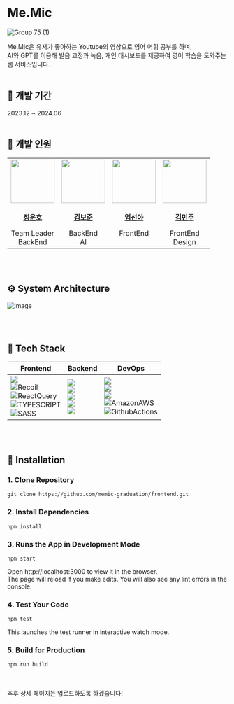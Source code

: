 # Me.Mic
![Group 75 (1)](https://github.com/user-attachments/assets/583ed402-0929-4d31-ac51-8422ebdcf994)


Me.Mic은 유저가 좋아하는 Youtube의 영상으로 영어 어휘 공부를 하며, <br>
AI와 GPT를 이용해 발음 교정과 녹음, 개인 대시보드를 제공하여 영어 학습을 도와주는 웹 서비스입니다.
<br><br>

## 📆 개발 기간
2023.12 ~ 2024.06
<br><br>

## 💭 개발 인원
<table>
  <tbody>
    <tr>
      <td align="center"><a href="https://github.com/yunhobb"><img src="https://avatars.githubusercontent.com/u/87285536?v=4" width="100px;" alt=""/><sub><h3><b>정윤호</b></h3></sub></a>Team Leader<br>BackEnd<br></td>
      <td align="center"><a href="https://github.com/poi1649"><img src="https://avatars.githubusercontent.com/u/74969077?v=4" width="100px;" alt=""/><sub><h3><b>김보준</b></h3></sub></a>BackEnd<br>AI<br></td>
      <td align="center"><a href="https://github.com/eomseona"><img src="https://avatars.githubusercontent.com/u/107669266?v=4" width="100px;" alt=""/><sub><h3><b>엄선아</b></h3></sub></a>FrontEnd<br><br></td>
      <td align="center"><a href="https://github.com/ming0o"><img src="https://avatars.githubusercontent.com/u/96737569?v=4" width="100px;" alt=""/><sub><h3><b>김민주</b></h3></sub></a>FrontEnd<br>Design<br></td>
    </tr>
  </tbody>
</table>

<br><br>
## ⚙️ System Architecture

![image](https://github.com/user-attachments/assets/4d0b2c0f-72a6-4755-80d8-b2703faea732)

<br><br>

## 📌 Tech Stack
| Frontend | Backend | DevOps |
| --- | --- | --- |
|<img src="https://img.shields.io/badge/React-61DAFB?style=for-the-badge&logo=React&logoColor=white"><br><img alt="Recoil" src ="https://img.shields.io/badge/Recoil-0075EB.svg?&style=for-the-badge&logo=Revolut&logoColor=white"/><br><img alt="ReactQuery" src ="https://img.shields.io/badge/ReactQuery-FF4154.svg?&style=for-the-badge&logo=ReactQuery&logoColor=white"/><br> <img alt="TYPESCRIPT" src ="https://img.shields.io/badge/TypeScript-3178C6.svg?&style=for-the-badge&logo=TypeScript&logoColor=white"/><br> <img alt="SASS" src ="https://img.shields.io/badge/Sass-CC6699.svg?&style=for-the-badge&logo=Sass&logoColor=white"/>  | <img src="https://img.shields.io/badge/SpringBoot-6DB33F?style=for-the-badge&logo=SpringBoot&logoColor=white"><br><img src="https://img.shields.io/badge/mysql-4479A1?style=for-the-badge&logo=mysql&logoColor=white"><br><img src="https://img.shields.io/badge/Amazon S3-569A31?style=for-the-badge&logo=Amazon S3&logoColor=white"><br><img src="https://img.shields.io/badge/OpenAI Whisper-4285F4?style=for-the-badge&logo=OpenAI&logoColor=white"><br><img src="https://img.shields.io/badge/youtube--dlp-FF0000?style=for-the-badge&logo=YouTube&logoColor=white"> | <img src="https://img.shields.io/badge/Docker-2496ED?style=for-the-badge&logo=Docker&logoColor=white"><br><img src="https://img.shields.io/badge/Jenkins-D24939?style=for-the-badge&logo=Jenkins&logoColor=white"><br><img src="https://img.shields.io/badge/NGINX-009639?style=for-the-badge&logo=NGINX&logoColor=white"><br><img alt="AmazonAWS" src ="https://img.shields.io/badge/Amazon EC2-FF9900?style=for-the-badge&logo=AmazonAWS&logoColor=white"/><br><img alt="GithubActions" src ="https://img.shields.io/badge/GithubActions-2088FF.svg?&style=for-the-badge&logo=GithubActions&logoColor=white"/> |

<br><br>
## 🔗 Installation

### 1. Clone Repository
```
git clone https://github.com/memic-graduation/frontend.git
```

### 2. Install Dependencies
```
npm install
```

### 3. Runs the App in Development Mode
```
npm start
```
Open http://localhost:3000 to view it in the browser. <br>
The page will reload if you make edits. You will also see any lint errors in the console.

### 4. Test Your Code
```
npm test
```
This launches the test runner in interactive watch mode.

### 5. Build for Production
```
npm run build
```

<br><br>
추후 상세 페이지는 업로드하도록 하겠습니다!
